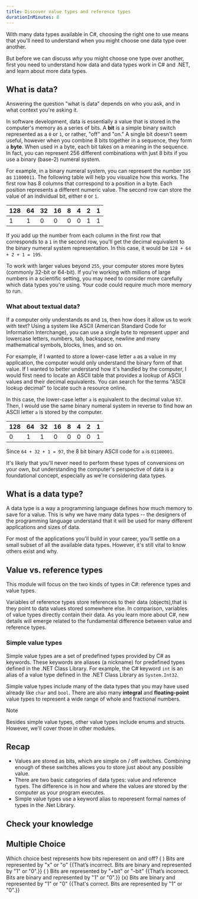 ```yaml
---
title: Discover value types and reference types
durationInMinutes: 8
---
```


With many data types available in C#, choosing the right one to use means that you'll need to understand when you might choose one data type over another.

But before we can discuss *why* you might choose one type over another, first you need to understand how data and data types work in C# and .NET, and learn about more data types.

## What is data?

Answering the question "what is data" depends on who you ask, and in what context you're asking it.

In software development, data is essentially a value that is stored in the computer's memory as a series of bits. A **bit** is a simple binary switch represented as a `0` or `1`, or rather, "off" and "on." A single bit doesn't seem useful, however when you combine 8 bits together in a sequence, they form a **byte**. When used in a byte, each bit takes on a meaning in the sequence. In fact, you can represent 256 different combinations with just 8 bits if you use a binary (base-2) numeral system.

For example, in a binary numeral system, you can represent the number `195` as `11000011`. The following table will help you visualize how this works. The first row has 8 columns that correspond to a position in a byte. Each position represents a different numeric value. The second row can store the value of an individual bit, either `0` or `1`.

| 128  | 64   | 32   | 16   | 8    | 4    | 2    | 1    |
| ---- | ---- | ---- | ---- | ---- | ---- | ---- | ---- |
| 1    | 1    | 0    | 0    | 0    | 0    | 1    | 1    |

If you add up the number from each column in the first row that corresponds to a `1` in the second row, you'll get the decimal equivalent to the binary numeral system representation. In this case, it would be `128 + 64 + 2 + 1 = 195`.

To work with larger values beyond `255`, your computer stores more bytes (commonly 32-bit or 64-bit). If you're working with millions of large numbers in a scientific setting, you may need to consider more carefully which data types you're using. Your code could require much more memory to run.

### What about textual data?

If a computer only understands `0`s and `1`s, then how does it allow us to work with text? Using a system like ASCII (American Standard Code for Information Interchange), you can use a single byte to represent upper and lowercase letters, numbers, tab, backspace, newline and many mathematical symbols, blocks, lines, and so on.

For example, if I wanted to store a lower-case letter `a` as a value in my application, the computer would only understand the binary form of that value. If I wanted to better understand how it's handled by the computer, I would first need to locate an ASCII table that provides a lookup of ASCII values and their decimal equivalents. You can search for the terms "ASCII lookup decimal" to locate such a resource online.

In this case, the lower-case letter `a` is equivalent to the decimal value `97`. Then, I would use the same binary numeral system in reverse to find how an ASCII letter `a` is stored by the computer.

| 128  | 64   | 32   | 16   | 8    | 4    | 2    | 1    |
| ---- | ---- | ---- | ---- | ---- | ---- | ---- | ---- |
| 0    | 1    | 1    | 0    | 0    | 0    | 0    | 1    |

Since `64 + 32 + 1 = 97`, the 8 bit binary ASCII code for `a` is `01100001`.

It's likely that you'll never need to perform these types of conversions on your own, but understanding the computer's perspective of data is a foundational concept, especially as we're considering data types.

## What is a data type?

A data type is a way a programming language defines how much memory to save for a value. This is why we have many data types -- the designers of the programming language understand that it will be used for many different applications and sizes of data.

For most of the applications you'll build in your career, you'll settle on a small subset of all the available data types. However, it's still vital to know others exist and why.

## Value vs. reference types

This module will focus on the two kinds of types in C#: reference types and value types.

Variables of reference types store references to their data (objects),that is they point to data values stored somewhere else. In comparison, variables of value types directly contain their data. As you learn more about C#, new details will emerge related to the fundamental difference between value and reference types.
### Simple value types

Simple value types are a set of predefined types provided by C# as keywords. These keywords are aliases (a nickname) for predefined types defined in the .NET Class Library. For example, the C# keyword `int` is an alias of a value type defined in the .NET Class Library as `System.Int32`.

Simple value types include many of the data types that you may have used already like `char` and `bool`. There are also many **integral** and **floating-point** value types to represent a wide range of whole and fractional numbers.

> [!NOTE]
> Besides simple value types, other value types include enums and structs. However, we'll cover those in other modules.

## Recap

- Values are stored as bits, which are simple on / off switches. Combining enough of these switches allows you to store just about any possible value.
- There are two basic categories of data types: value and reference types. The difference is in how and where the values are stored by the computer as your program executes.
- Simple value types use a keyword alias to reperesent formal names of types in the .Net Library.

## Check your knowledge

## Multiple Choice

Which choice best represents how bits reperesent on and off?
( ) Bits are represented by "x" or "o" {{That’s incorrect. Bits are binary and represented by "1" or "0".}}
( ) Bits are represented by "+bit" or "-bit" {{That’s incorrect. Bits are binary and represented by "1" or "0".}}
(x) Bits are binary and represented by "1" or "0" {{That's correct. Bits are represented by "1" or "0".}}
